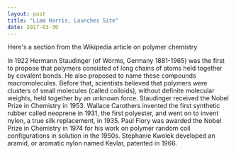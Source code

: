 ```yaml
---
layout: post
title: "Liam Harris, Launches Site"
date: 2017-03-30
---
```


Here's a section from the Wikipedia article on polymer chemistry

In 1922 Hermann Staudinger (of Worms, Germany 1881-1965) was the first to propose that polymers consisted of long chains of atoms held together by covalent bonds. He also proposed to name these compounds macromolecules. Before that, scientists believed that polymers were clusters of small molecules (called colloids), without definite molecular weights, held together by an unknown force. Staudinger received the Nobel Prize in Chemistry in 1953. Wallace Carothers invented the first synthetic rubber called neoprene in 1931, the first polyester, and went on to invent nylon, a true silk replacement, in 1935. Paul Flory was awarded the Nobel Prize in Chemistry in 1974 for his work on polymer random coil configurations in solution in the 1950s. Stephanie Kwolek developed an aramid, or aromatic nylon named Kevlar, patented in 1966.
